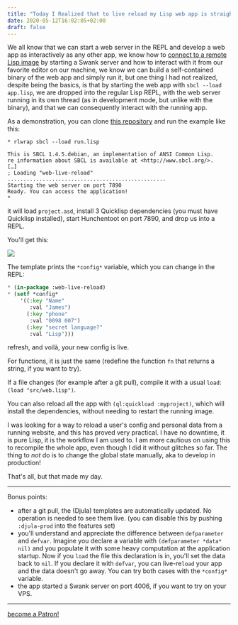 ```yaml
---
title: "Today I Realized that to live reload my Lisp web app is straightforward and so convenient"
date: 2020-05-12T16:02:05+02:00
draft: false
---
```


We all know that we can start a web server in the REPL and develop a
web app as interactively as any other app, we know how to [connect to
a remote Lisp
image](https://lispcookbook.github.io/cl-cookbook/debugging.html#remote-debugging)
by starting a Swank server and how to interact with it from our
favorite editor on our machine, we know we can build a self-contained
binary of the web app and simply run it, but one thing I had not
realized, despite being the basics, is that by starting the web app
with `sbcl --load app.lisp`, we are dropped into the regular Lisp
REPL, with the web server running in its own thread (as in development
mode, but unlike with the binary), and that we can consequently interact with the running app.

As a demonstration, you can clone [this repository](https://github.com/vindarel/lisp-web-live-reload-example) and run the example like this:

```
* rlwrap sbcl --load run.lisp

This is SBCL 1.4.5.debian, an implementation of ANSI Common Lisp.
re information about SBCL is available at <http://www.sbcl.org/>.
[…]
; Loading "web-live-reload"
..................................................
Starting the web server on port 7890
Ready. You can access the application!
*
```

it will load `project.asd`, install 3 Quicklisp dependencies (you must
have Quicklisp installed), start Hunchentoot on port 7890, and drop us
into a REPL.

You'll get this:

<img src="https://raw.githubusercontent.com/vindarel/lisp-web-live-reload-example/master/start.png" style="max-width: 1200px"/>

The template prints the `*config*` variable, which you can change in the REPL:

~~~lisp
* (in-package :web-live-reload)
* (setf *config*
    '((:key "Name"
       :val "James")
      (:key "phone"
       :val "0098 007")
      (:key "secret language?"
       :val "Lisp")))
  ~~~

refresh, and voilà, your new config is live.

For functions, it is just the same (redefine the function `fn` that
returns a string, if you want to try).

If a file changes (for example after a git pull), compile it with a
usual `load`: `(load "src/web.lisp")`.

You can also reload all the app with `(ql:quickload :myproject)`,
which will install the dependencies, without needing to restart the
running image.

I was looking for a way to reload a user's config and personal data
from a running website, and this has proved very practical. I have no
downtime, it is pure Lisp, it is the workflow I am used to. I am more
cautious on using this to recompile the whole app, even though I did
it without glitches so far. The thing to *not* do is to change the
global state manually, aka to develop in production!

That's all, but that made my day.

---

Bonus points:

- after a git pull, the (Djula) templates are automatically
  updated. No operation is needed to see them live. (you can disable
  this by pushing `:djula-prod` into the features set)
- you'll understand and appreciate the difference between
  `defparameter` and `defvar`. Imagine you declare a variable with
  `(defparameter *data* nil)` and you populate it with some heavy
  computation at the application startup. Now if you `load` the file
  this declaration is in, you'll set the data back to `nil`. If you
  declare it with `defvar`, you can live-re`load` your app and the
  data doesn't go away. You can try both cases with the `*config*`
  variable.
- the app started a Swank server on port 4006, if you want to try on your VPS.

---

<a href="https://www.patreon.com/bePatron?u=35783903" data-patreon-widget-type="become-patron-button">become a Patron!</a><script async src="https://c6.patreon.com/becomePatronButton.bundle.js"></script>